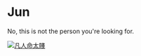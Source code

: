 # Jun
No, this is not the person you're looking for.

[![凡人命太賤](https://img.youtube.com/vi/vH4Ga2nkP1g/0.jpg)](https://youtu.be/vH4Ga2nkP1g)
